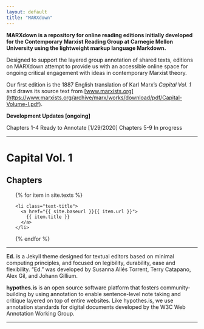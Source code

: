 ```yaml
---
layout: default
title: "MARXdown"
---
```


**MARXdown is a repository for online reading editions initially developed for the Contemporary Marxist Reading Group at Carnegie Mellon University using the lightweight markup language Markdown.**

Designed to support the layered group annotation of shared texts, editions on MARXdown attempt to provide us with an accessible online space for ongoing critical engagement with ideas in contemporary Marxist theory.  

 Our first edition is the 1887 English translation of Karl Marx’s *Capital Vol. 1* and draws its source text from [www.marxists.org](https://www.marxists.org/archive/marx/works/download/pdf/Capital-Volume-I.pdf).

 **Development Updates [ongoing]**

 Chapters 1-4 Ready to Annotate [1/29/2020]
 Chapters 5-9 In progress

<hr>
<div class="toc">
  <h1>Capital Vol. 1</h1>
  <h2>Chapters</h2>
  <ul class="texts">
  {% for item in site.texts %}

    <li class="text-title">
      <a href="{{ site.baseurl }}{{ item.url }}">
        {{ item.title }}
      </a>
    </li>
  {% endfor %}
  </ul>
</div>

<hr>

**Ed.** is a Jekyll theme designed for textual editors based on minimal computing principles, and focused on legibility, durability, ease and flexibility. “Ed.” was developed by Susanna Allés Torrent, Terry Catapano, Alex Gil, and Johann Gillium.

**hypothes.is** is an open source software platform that fosters community-building by using annotation to enable sentence-level note taking and critique layered on top of entire websites. Like hypothes.is, we use annotation standards for digital documents developed by the W3C Web Annotation Working Group.




<hr>
